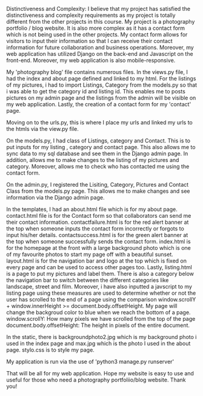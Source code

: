 Distinctiveness and Complexity:
I believe that my project has satisfied the distinctiveness and complexity requirements as my project is totally different from the other projects in this course. My project is a photography portfolio / blog website. It is also more complex as it has a contact form which is not being used in the other projects. My contact form allows for visitors to input their information so that I can receive their contact information for future collaboration and business operations. Moreover, my web application has utilized Django on the back-end and Javascript on the front-end. Moreover, my web application is also mobile-responsive.

My 'photography blog' file contains numerous files. In the views.py file, I had the index and about page defined and linked to my html. For the listings of my pictures, i had to import Listings, Category from the models.py so that i was able to get the category id and listing id. This enables me to posts pictures on my admin page and the listings from the admin will be visible on my web application. Lastly, the creation of a contact form for my 'contact' page. 

Moving on to the urls.py, this is where I place my urls and linked my urls to the htmls via the view.py file.

On the models.py, I had class of Listings, category and Contact. This is to put inputs for my listing , category and contact page. This also allows me to sync data to my sql database and see them in the Django admin page. In addition, allows me to make changes to the listing of my pictures and category. Moreover, allows me to check who has contacted me using the contact form. 

On the admin.py, I registered the Lisiting, Category, Pictures and Contact Class from the models.py page. This allows me to make changes and see information via the Django admin page.

In the templates, I had an about.html file which is for my about page. contact.html file is for the Contact form so that collaborators can send me their contact information. contactfailure.html is for the red alert banner at the top when someone inputs the contact form incorrectly or forgots to input his/her details. contactsuccess.html is for the green alert banner at the top when someone successfully sends the contact form. index.html is for the homepage at the front with a large background photo which is one of my favourite photos to start my page off with a beautiful sunset. layout.html is for the navigation bar and logo at the top which is fixed on every page and can be used to access other pages too. Lastly, listing.html is a page to put my pictures and label them. There is also a category below the navigation bar to switch between the different categories like landscape, street and film. Moreover, i have also inputted a javscript to my listing page using these measures are used to determine whether or not the user has scrolled to the end of a page using the comparison window.scrollY + window.innerHeight >= document.body.offsetHeight. My page will change the backgroud color to blue when we reach the bottom of a page. 
window.scrollY: How many pixels we have scrolled from the top of the page
document.body.offsetHeight: The height in pixels of the entire document.

In the static, there is backgroundphoto2.jpg which is my background photo i used in the index page and max.jpg which is the photo I used in the about page. stylo.css is to style my page. 

My application is run via the use of 'python3 manage.py runserver'

That will be all for my web application. Hope my website is easy to use and useful for those who need a photography portfoliio/blog website. Thank you!

